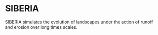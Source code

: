 # SIBERIA

SIBERIA simulates the evolution of landscapes under the action of runoff and erosion over long times scales.
